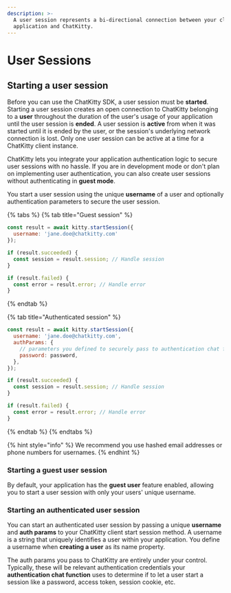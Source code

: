 ```yaml
---
description: >-
  A user session represents a bi-directional connection between your client
  application and ChatKitty.
---
```


# User Sessions

## Starting a user session

Before you can use the ChatKitty SDK, a user session must be **started**. Starting a user session creates an open connection to ChatKitty belonging to a **user** throughout the duration of the user's usage of your application until the user session is **ended**. A user session is **active** from when it was started until it is ended by the user, or the session's underlying network connection is lost. Only one user session can be active at a time for a ChatKitty client instance.

ChatKitty lets you integrate your application authentication logic to secure user sessions with no hassle. If you are in development mode or don't plan on implementing user authentication, you can also create user sessions without authenticating in **guest mode**. 

You start a user session using the unique **username** of a user and optionally authentication parameters to secure the user session.

{% tabs %}
{% tab title="Guest session" %}
```javascript
const result = await kitty.startSession({
  username: 'jane.doe@chatkitty.com'
});

if (result.succeeded) {
  const session = result.session; // Handle session
}

if (result.failed) {
  const error = result.error; // Handle error
}
```
{% endtab %}

{% tab title="Authenticated session" %}
```javascript
const result = await kitty.startSession({
  username: 'jane.doe@chatkitty.com',
  authParams: {
    // parameters you defined to securely pass to authentication chat function
    password: password,
  },
});

if (result.succeeded) {
  const session = result.session; // Handle session
}

if (result.failed) {
  const error = result.error; // Handle error
}
```
{% endtab %}
{% endtabs %}

{% hint style="info" %}
We recommend you use hashed email addresses or phone numbers for usernames.
{% endhint %}

### Starting a guest user session

By default, your application has the **guest user** feature enabled, allowing you to start a user session with only your users' unique username.

### Starting an authenticated user session

You can start an authenticated user session by passing a unique **username** and **auth params** to your ChatKitty client start session method. A username is a string that uniquely identifies a user within your application. You define a username when **creating a user** as its name property.

The auth params you pass to ChatKitty are entirely under your control. Typically, these will be relevant authentication credentials your **authentication chat function** uses to determine if to let a user start a session like a password, access token, session cookie, etc.

